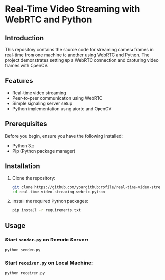 # Real-Time Video Streaming with WebRTC and Python

## Introduction

This repository contains the source code for streaming camera frames in real-time from one machine to another using WebRTC and Python. The project demonstrates setting up a WebRTC connection and capturing video frames with OpenCV.

## Features

- Real-time video streaming
- Peer-to-peer communication using WebRTC
- Simple signaling server setup
- Python implementation using aiortc and OpenCV

## Prerequisites

Before you begin, ensure you have the following installed:

- Python 3.x
- Pip (Python package manager)

## Installation

1. Clone the repository:

    ```bash
    git clone https://github.com/yourgithubprofile/real-time-video-streaming-webrtc-python.git
    cd real-time-video-streaming-webrtc-python
    ```

2. Install the required Python packages:

    ```bash
    pip install -r requirements.txt
    ```

## Usage

### Start `sender.py` on Remote Server:

```bash
python sender.py
```
### Start `receiver.py` on Local Machine:

```bash
python receiver.py
```
